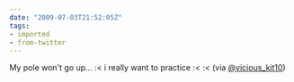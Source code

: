 ```yaml
---
date: "2009-07-03T21:52:05Z"
tags:
- imported
- from-twitter
---
```

My pole won't go up... :&lt; i really want to practice :&lt; :&lt; \(via [@vicious_kit10](https://twitter.com/vicious_kit10)\)
